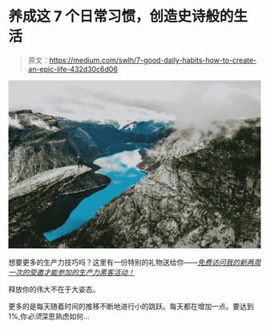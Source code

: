 # 养成这 7 个日常习惯，创造史诗般的生活

> 原文：<https://medium.com/swlh/7-good-daily-habits-how-to-create-an-epic-life-432d30c6d06>

![](img/9f8a24e6ff327dca11af1e63be8f2181.png)

想要更多的生产力技巧吗？这里有一份特别的礼物送给你——[*免费访问我的新两周一次的受邀才能参加的生产力黑客活动！*](http://oneproductivity.com/?ref=medium_good_daily_habits)

释放你的伟大不在于大姿态。

更多的是每天随着时间的推移不断地进行小的跳跃。每天都在增加一点。要达到 1%,你*必须*深思熟虑如何…